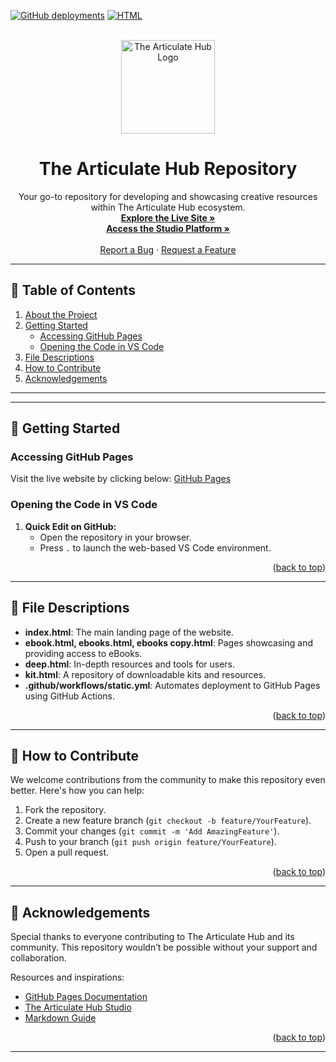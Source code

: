 <!-- PROJECT SHIELDS -->
[![GitHub deployments](https://img.shields.io/github/deployments/JasonArticulate/Repository/github-pages?style=for-the-badge)](https://github.articulatehub.com/)
[![HTML][html-shield]][html-url]

<!-- PROJECT LOGO -->
<br />
<div align="center">
  <a href="https://studio.articulatehub.com/">
    <img src="https://lwfiles.mycourse.app/655b35fbfdce42739eabd7cf-public/e7bb21dceaac753035eba14d6abfd207.png" alt="The Articulate Hub Logo" width="150" height="150">
  </a>
  <h1 align="center">The Articulate Hub Repository</h1>

  <p align="center">
    Your go-to repository for developing and showcasing creative resources within  The Articulate Hub ecosystem.
    <br />
    <a href="https://github.articulatehub.com/"><strong>Explore the Live Site »</strong></a>
    <br />
    <a href="https://studio.articulatehub.com/"><strong>Access the Studio Platform »</strong></a>
    <br />
    <br />
    <a href="https://github.com/JasonArticulate/Repository/issues">Report a Bug</a>
    ·
    <a href="https://github.com/JasonArticulate/Repository/issues">Request a Feature</a>
  </p>
</div>

---

## 📖 Table of Contents

1. [About the Project](#about-the-project)
2. [Getting Started](#getting-started)
   - [Accessing GitHub Pages](#accessing-github-pages)
   - [Opening the Code in VS Code](#opening-the-code-in-vs-code)
3. [File Descriptions](#file-descriptions)
4. [How to Contribute](#how-to-contribute)
5. [Acknowledgements](#acknowledgements)

---
---

## 🚀 Getting Started

### Accessing GitHub Pages

Visit the live website by clicking below:
[GitHub Pages](https://github.articulatehub.com/)

### Opening the Code in VS Code

1. **Quick Edit on GitHub:**
   - Open the repository in your browser.
   - Press `.` to launch the web-based VS Code environment.

<p align="right">(<a href="#readme-top">back to top</a>)</p>

---

## 📂 File Descriptions

- **index.html**: The main landing page of the website.
- **ebook.html, ebooks.html, ebooks copy.html**: Pages showcasing and providing access to eBooks.
- **deep.html**: In-depth resources and tools for users.
- **kit.html**: A repository of downloadable kits and resources.
- **.github/workflows/static.yml**: Automates deployment to GitHub Pages using GitHub Actions.

<p align="right">(<a href="#readme-top">back to top</a>)</p>

---

## 🤝 How to Contribute

We welcome contributions from the community to make this repository even better. Here's how you can help:

1. Fork the repository.
2. Create a new feature branch (`git checkout -b feature/YourFeature`).
3. Commit your changes (`git commit -m 'Add AmazingFeature'`).
4. Push to your branch (`git push origin feature/YourFeature`).
5. Open a pull request.

<p align="right">(<a href="#readme-top">back to top</a>)</p>

---

## 🙏 Acknowledgements

Special thanks to everyone contributing to  The Articulate Hub and its community. This repository wouldn’t be possible without your support and collaboration.

Resources and inspirations:

- [GitHub Pages Documentation](https://pages.github.com/)
- [The Articulate Hub Studio](https://studio.articulatehub.com/)
- [Markdown Guide](https://www.markdownguide.org/)

<p align="right">(<a href="#readme-top">back to top</a>)</p>

---

<!-- MARKDOWN LINKS & IMAGES -->
[html-shield]: https://img.shields.io/badge/HTML-100%25-orange?style=for-the-badge
[html-url]: https://developer.mozilla.org/en-US/docs/Web/HTML
